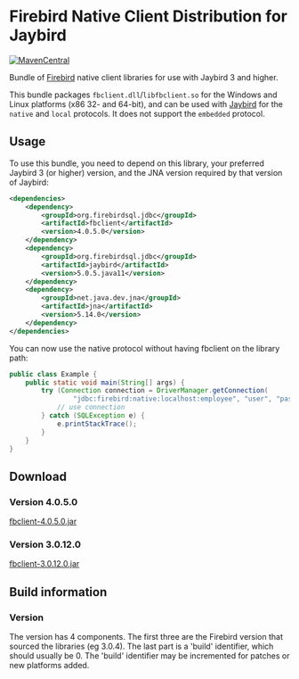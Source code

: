Firebird Native Client Distribution for Jaybird
===============================================

[![MavenCentral](https://maven-badges.herokuapp.com/maven-central/org.firebirdsql.jdbc/fbclient/badge.svg)](https://maven-badges.herokuapp.com/maven-central/org.firebirdsql.jdbc/fbclient/)

Bundle of [Firebird](https://www.firebirdsql.org/) native client libraries for
use with Jaybird 3 and higher.

This bundle packages `fbclient.dll`/`libfbclient.so` for the Windows and Linux
platforms (x86 32- and 64-bit), and can be used with [Jaybird](https://github.com/FirebirdSQL/jaybird)
for the `native` and `local` protocols. It does not support the `embedded`
protocol.

Usage
-----

To use this bundle, you need to depend on this library, your preferred
Jaybird 3 (or higher) version, and the JNA version required by that version of
Jaybird:

```xml
<dependencies>
    <dependency>
        <groupId>org.firebirdsql.jdbc</groupId>
        <artifactId>fbclient</artifactId>
        <version>4.0.5.0</version>
    </dependency>
    <dependency>
        <groupId>org.firebirdsql.jdbc</groupId>
        <artifactId>jaybird</artifactId>
        <version>5.0.5.java11</version>
    </dependency>
    <dependency>
        <groupId>net.java.dev.jna</groupId>
        <artifactId>jna</artifactId>
        <version>5.14.0</version>
    </dependency>
</dependencies>
```

You can now use the native protocol without having fbclient on the library path:

```java
public class Example {
    public static void main(String[] args) {
        try (Connection connection = DriverManager.getConnection(
                "jdbc:firebird:native:localhost:employee", "user", "password")) {
            // use connection
        } catch (SQLException e) {
            e.printStackTrace();
        }
    }
}
```

Download
--------

### Version 4.0.5.0 ###

[fbclient-4.0.5.0.jar](https://repo1.maven.org/maven2/org/firebirdsql/jdbc/fbclient/4.0.5.0/)

### Version 3.0.12.0 ###

[fbclient-3.0.12.0.jar](https://repo1.maven.org/maven2/org/firebirdsql/jdbc/fbclient/3.0.12.0/)

Build information
-----------------

### Version ###

The version has 4 components. The first three are the Firebird version that
sourced the libraries (eg 3.0.4). The last part is a 'build' identifier, which
should usually be 0. The 'build' identifier may be incremented for patches or
new platforms added. 
